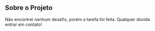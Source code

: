 ## Sobre o Projeto

Não encontrei nenhum desafio, porém a tarefa foi feita. Qualquer dúvida entrar em contato!
